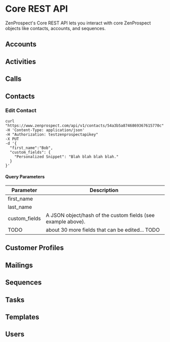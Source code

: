 

# Core REST API

ZenProspect's Core REST API lets you interact with core ZenProspect objects like contacts, accounts, and sequences.

## Accounts



## Activities


## Calls


## Contacts

### Edit Contact
```shell
curl "https://www.zenprospect.com/api/v1/contacts/54a3b5a8746869367615770c" 
-H 'Content-Type: application/json' 
-H "Authorization: testzenprospectapikey"
-X PUT 
-d '{
  "first_name":"Bob",
  "custom_fields": {
    "Personalized Snippet": "Blah blah blah blah."
  }
}' 

```


#### Query Parameters

Parameter | Description 
--------- | ----------- 
first_name | 
last_name | 
custom_fields | A JSON object/hash of the custom fields (see example above). 
TODO | about 30 more fields that can be edited... TODO

## Customer Profiles


## Mailings


## Sequences


## Tasks


## Templates


## Users


